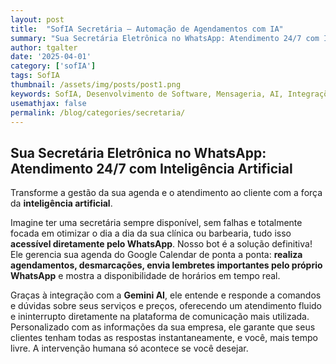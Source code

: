```yaml
---
layout: post
title:  "SofIA Secretária – Automação de Agendamentos com IA"
summary: "Sua Secretária Eletrônica no WhatsApp: Atendimento 24/7 com Inteligência Artificial."
author: tgalter
date: '2025-04-01'
category: ['sofIA']
tags: SofIA
thumbnail: /assets/img/posts/post1.png
keywords: SofIA, Desenvolvimento de Software, Mensageria, AI, Integrações
usemathjax: false
permalink: /blog/categories/secretaria/
---
```


## Sua Secretária Eletrônica no WhatsApp: Atendimento 24/7 com Inteligência Artificial

Transforme a gestão da sua agenda e o atendimento ao cliente com a força da **inteligência artificial**.

Imagine ter uma secretária sempre disponível, sem falhas e totalmente focada em otimizar o dia a dia da sua clínica ou barbearia, tudo isso **acessível diretamente pelo WhatsApp**. Nosso bot é a solução definitiva! Ele gerencia sua agenda do Google Calendar de ponta a ponta: **realiza agendamentos, desmarcações, envia lembretes importantes pelo próprio WhatsApp** e mostra a disponibilidade de horários em tempo real.

Graças à integração com a **Gemini AI**, ele entende e responde a comandos e dúvidas sobre seus serviços e preços, oferecendo um atendimento fluido e ininterrupto diretamente na plataforma de comunicação mais utilizada. Personalizado com as informações da sua empresa, ele garante que seus clientes tenham todas as respostas instantaneamente, e você, mais tempo livre. A intervenção humana só acontece se você desejar.